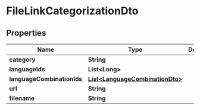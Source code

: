 # FileLinkCategorizationDto

## Properties
Name | Type | Description | Notes
------------ | ------------- | ------------- | -------------
**category** | **String** |  |  [optional]
**languageIds** | **List&lt;Long&gt;** |  |  [optional]
**languageCombinationIds** | [**List&lt;LanguageCombinationDto&gt;**](LanguageCombinationDto.md) |  |  [optional]
**url** | **String** |  |  [optional]
**filename** | **String** |  |  [optional]
